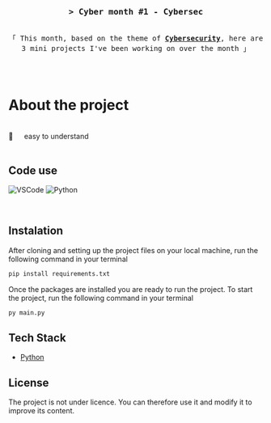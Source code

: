 <h3 align="center">
        <samp>&gt; Cyber month <b>#1 - Cybersec</b>
        </samp>
</h3>


<p align="center">
  <samp>
    <br>
    「 This month, based on the theme of <b><a href="https://www.cisco.com/c/fr_fr/products/security/what-is-cybersecurity.html">Cybersecurity</a></b>, here are 3 mini projects I've been working on over the month 」
    <br>
    <br>
  </samp>
</p>
<br />

<!-- About Section -->
 # About the project
 
<p>
<br/>
 📧 &emsp; easy to understand <br/><br/>

</p>

## Code use

![VSCode](https://img.shields.io/badge/Visual_Studio-0078d7?style=for-the-badge&logo=visual%20studio&logoColor=white)
![Python](https://img.shields.io/badge/python-3670A0?style=for-the-badge&logo=python&logoColor=ffdd54)

<br/>

## Instalation

After cloning and setting up the project files on your local machine, run the following command in your terminal

```bash
pip install requirements.txt
```

Once the packages are installed you are ready to run the project. To start the project, run the following command in your terminal

```bash
py main.py
```

## Tech Stack

- [Python](https://www.python.org/)

## License

The project is not under licence. You can therefore use it and modify it to improve its content.
